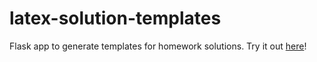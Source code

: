 # latex-solution-templates
Flask app to generate templates for homework solutions. Try it out [here](https://latex-solution-templates.herokuapp.com)!
